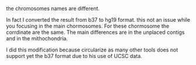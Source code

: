 the chromosomes names are different.  


In fact I converted the result from b37 to hg19 format. this not an issue while you focusing in the main chormosomes.  For these chormosome the corrdinate are the same. The main differences are in the unplaced contigs and in the mithochondria.  


I did this modification because circularize as many other tools does not support yet the b37 format due to his use of UCSC data.

